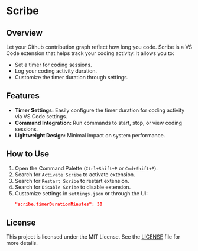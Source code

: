 # Scribe

## Overview

Let your Github contribution graph reflect how long you code. Scribe is a VS Code extension that helps track your coding activity. It allows you to:

- Set a timer for coding sessions.
- Log your coding activity duration.
- Customize the timer duration through settings.

## Features

- **Timer Settings:** Easily configure the timer duration for coding activity via VS Code settings.
- **Command Integration:** Run commands to start, stop, or view coding sessions.
- **Lightweight Design:** Minimal impact on system performance.

## How to Use

1. Open the Command Palette (`Ctrl+Shift+P` or `Cmd+Shift+P`).
2. Search for `Activate Scribe` to activate extension.
3. Search for `Restart Scribe` to restart extension.
4. Search for `Disable Scribe` to disable extension.
5. Customize settings in `settings.json` or through the UI:
   ```json
   "scribe.timerDurationMinutes": 30
   ```

## License

This project is licensed under the MIT License. See the [LICENSE](./LICENSE) file for more details.
